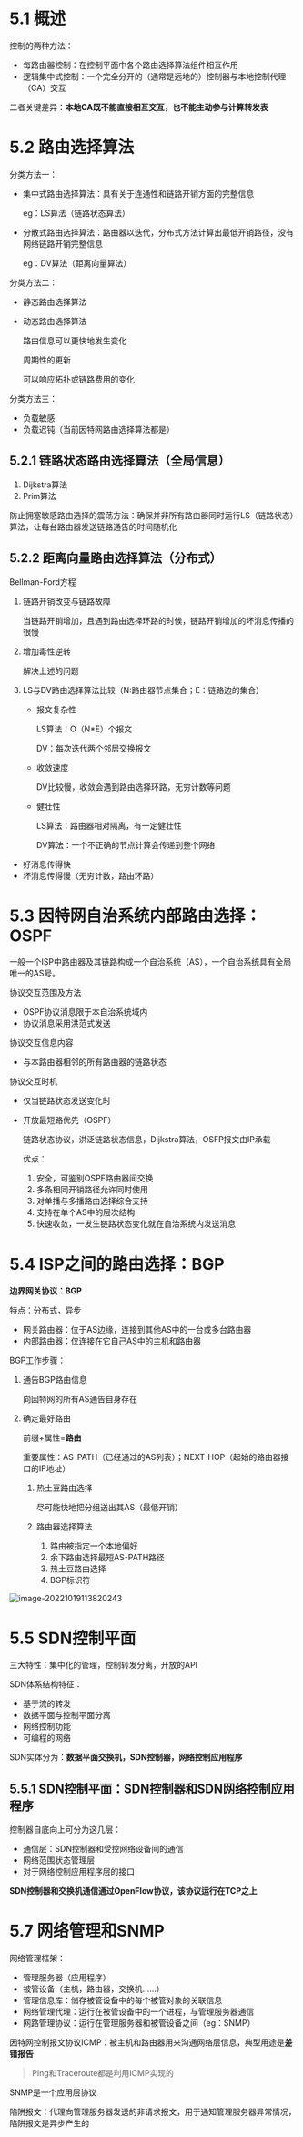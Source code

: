 # 5.1 概述

控制的两种方法：

* 每路由器控制：在控制平面中各个路由选择算法组件相互作用
* 逻辑集中式控制：一个完全分开的（通常是远地的）控制器与本地控制代理（CA）交互

二者关键差异：**本地CA既不能直接相互交互，也不能主动参与计算转发表**

# 5.2 路由选择算法

分类方法一：

* 集中式路由选择算法：具有关于连通性和链路开销方面的完整信息

  eg：LS算法（链路状态算法）

* 分散式路由选择算法：路由器以迭代，分布式方法计算出最低开销路径，没有网络链路开销完整信息

  eg：DV算法（距离向量算法）

分类方法二：

* 静态路由选择算法

* 动态路由选择算法

  路由信息可以更快地发生变化

  周期性的更新

  可以响应拓扑或链路费用的变化

分类方法三：

* 负载敏感
* 负载迟钝（当前因特网路由选择算法都是）

## 5.2.1 链路状态路由选择算法（全局信息）

1. Dijkstra算法
2. Prim算法

防止拥塞敏感路由选择的震荡方法：确保并非所有路由器同时运行LS（链路状态）算法，让每台路由器发送链路通告的时间随机化

## 5.2.2 距离向量路由选择算法（分布式）

Bellman-Ford方程

1. 链路开销改变与链路故障

   当链路开销增加，且遇到路由选择环路的时候，链路开销增加的坏消息传播的很慢

2. 增加毒性逆转

   解决上述的问题

3. LS与DV路由选择算法比较（N:路由器节点集合；E：链路边的集合）

   * 报文复杂性

     LS算法：O（N*E）个报文

     DV：每次迭代两个邻居交换报文

   * 收敛速度

     DV比较慢，收敛会遇到路由选择环路，无穷计数等问题

   * 健壮性

     LS算法：路由器相对隔离，有一定健壮性

     DV算法：一个不正确的节点计算会传递到整个网络

* 好消息传得快
* 坏消息传得慢（无穷计数，路由环路）

# 5.3 因特网自治系统内部路由选择：OSPF

一般一个ISP中路由器及其链路构成一个自治系统（AS），一个自治系统具有全局唯一的AS号。

协议交互范围及方法

* OSPF协议消息限于本自治系统域内
* 协议消息采用洪范式发送

协议交互信息内容

* 与本路由器相邻的所有路由器的链路状态

协议交互时机

* 仅当链路状态发送变化时

* 开放最短路优先（OSPF）

  链路状态协议，洪泛链路状态信息，Dijkstra算法，OSFP报文由IP承载

  优点：

  1. 安全，可鉴别OSPF路由器间交换
  2. 多条相同开销路径允许同时使用
  3. 对单播与多播路由选择综合支持
  4. 支持在单个AS中的层次结构
  5. 快速收敛，一发生链路状态变化就在自治系统内发送消息

# 5.4 ISP之间的路由选择：BGP

**边界网关协议：BGP**

特点：分布式，异步

* 网关路由器：位于AS边缘，连接到其他AS中的一台或多台路由器
* 内部路由器：仅连接在它自己AS中的主机和路由器

BGP工作步骤：

1. 通告BGP路由信息

   向因特网的所有AS通告自身存在

2. 确定最好路由

   前缀+属性=**路由**

   重要属性：AS-PATH（已经通过的AS列表）；NEXT-HOP（起始的路由器接口的IP地址）

   1. 热土豆路由选择

      尽可能快地把分组送出其AS（最低开销）

   2. 路由器选择算法

      1. 路由被指定一个本地偏好
      2. 余下路由选择最短AS-PATH路径
      3. 热土豆路由选择
      4. BGP标识符

![image-20221019113820243](笔记图片/image-20221019113820243.png)

# 5.5 SDN控制平面

三大特性：集中化的管理，控制转发分离，开放的API

 SDN体系结构特征：

* 基于流的转发
* 数据平面与控制平面分离
* 网络控制功能
* 可编程的网络

SDN实体分为：**数据平面交换机，SDN控制器，网络控制应用程序**

## 5.5.1 SDN控制平面：SDN控制器和SDN网络控制应用程序

控制器自底向上可分为这几层：

* 通信层：SDN控制器和受控网络设备间的通信
* 网络范围状态管理层
* 对于网络控制应用程序层的接口

**SDN控制器和交换机通信通过OpenFlow协议，该协议运行在TCP之上**

# 5.7 网络管理和SNMP

网络管理框架：

*  管理服务器（应用程序）
* 被管设备（主机，路由器，交换机......）
* 管理信息库：储存被管设备中的每个被管对象的关联信息
* 网络管理代理：运行在被管设备中的一个进程，与管理服务器通信
* 网路管理协议：运行在管理服务器和被管设备之间（eg：SNMP）

因特网控制报文协议ICMP：被主机和路由器用来沟通网络层信息，典型用途是**差错报告**

> Ping和Traceroute都是利用ICMP实现的

SNMP是一个应用层协议

陷阱报文：代理向管理服务器发送的非请求报文，用于通知管理服务器异常情况，陷阱报文是异步产生的